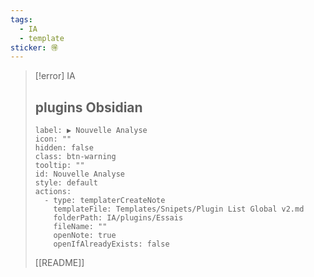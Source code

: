 ```yaml
---
tags:
  - IA
  - template
sticker: 🉐
---
```



> [!error] IA
> ## plugins Obsidian
> 
> ```meta-bind-button
> label: ▶️ Nouvelle Analyse
> icon: ""
> hidden: false
> class: btn-warning
> tooltip: ""
> id: Nouvelle Analyse
> style: default
> actions:
>   - type: templaterCreateNote
>     templateFile: Templates/Snipets/Plugin List Global v2.md
>     folderPath: IA/plugins/Essais
>     fileName: ""
>     openNote: true
>     openIfAlreadyExists: false
> ```
> 
> [[README]]
